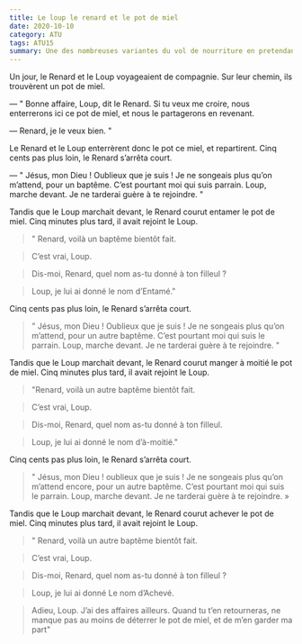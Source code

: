 ```yaml
---
title: Le loup le renard et le pot de miel
date: 2020-10-10
category: ATU
tags: ATU15
summary: Une des nombreuses variantes du vol de nourriture en pretendant etre le parrain
---
```


Un jour, le Renard et le Loup voyageaient de compagnie. Sur leur chemin, ils trouvèrent un pot de miel.

— " Bonne affaire, Loup, dit le Renard. Si tu veux me croire, nous enterrerons ici ce pot de miel, et nous le partagerons en revenant.

— Renard, je le veux bien. "

Le Renard et le Loup enterrèrent donc le pot ce miel, et repartirent. Cinq cents pas plus loin, le Renard s’arrêta court.

— " Jésus, mon Dieu ! Oublieux que je suis ! Je ne songeais plus qu’on m’attend, pour un baptême. C’est pourtant moi qui suis parrain. Loup, marche devant. Je ne tarderai guère à te rejoindre. "

Tandis que le Loup marchait devant, le Renard courut entamer le pot de miel. Cinq minutes plus tard, il avait rejoint le Loup.

> " Renard, voilà un baptême bientôt fait.

> C’est vrai, Loup.

> Dis-moi, Renard, quel nom as-tu donné à ton filleul ?

> Loup, je lui ai donné le nom d’Entamé."

Cinq cents pas plus loin, le Renard s’arrêta court.

> " Jésus, mon Dieu ! Oublieux que je suis ! Je ne songeais plus qu’on m’attend, pour un autre baptême. 
> C’est pourtant moi qui suis le parrain. Loup, marche devant. Je ne tarderai guère à te rejoindre. "

Tandis que le Loup marchait devant, le Renard courut manger à moitié le pot de miel. Cinq minutes plus tard, 
il avait rejoint le Loup.

> "Renard, voilà un autre baptême bientôt fait.

> C’est vrai, Loup.

> Dis-moi, Renard, quel nom as-tu donné à ton filleul.

> Loup, je lui ai donné le nom d’à-moitié."

Cinq cents pas plus loin, le Renard s’arrêta court.

> " Jésus, mon Dieu ! oublieux que je suis ! Je ne songeais plus qu’on m’attend encore, pour un autre baptême. C’est pourtant moi qui suis le parrain. Loup, marche devant. Je ne tarderai guère à te rejoindre. »

Tandis que le Loup marchait devant, le Renard courut achever le pot de miel. Cinq minutes plus tard, il avait rejoint le Loup.

> " Renard, voilà un autre baptême bientôt fait.

> C’est vrai, Loup.

> Dis-moi, Renard, quel nom as-tu donné à ton filleul ?

> Loup, je lui ai donné Le nom d’Achevé.

> Adieu, Loup. J’ai des affaires ailleurs. Quand tu t’en retourneras, ne manque pas au moins de déterrer le pot de miel, et de m’en garder ma part"